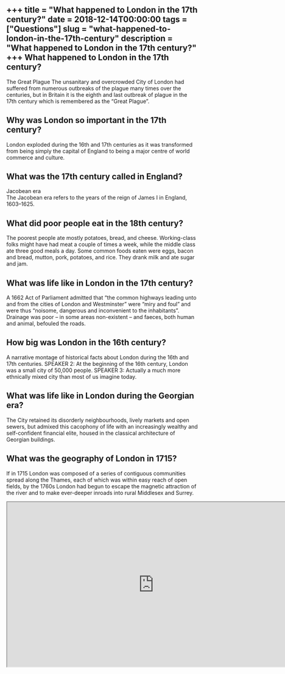 +++
title = "What happened to London in the 17th century?"
date = 2018-12-14T00:00:00
tags = ["Questions"]
slug = "what-happened-to-london-in-the-17th-century"
description = "What happened to London in the 17th century?"
+++
What happened to London in the 17th century?
--------------------------------------------

The Great Plague The unsanitary and overcrowded City of London had suffered from numerous outbreaks of the plague many times over the centuries, but in Britain it is the eighth and last outbreak of plague in the 17th century which is remembered as the “Great Plague”.

Why was London so important in the 17th century?
------------------------------------------------

London exploded during the 16th and 17th centuries as it was transformed from being simply the capital of England to being a major centre of world commerce and culture.

What was the 17th century called in England?
--------------------------------------------

Jacobean era  
The Jacobean era refers to the years of the reign of James I in England, 1603–1625.

What did poor people eat in the 18th century?
---------------------------------------------

The poorest people ate mostly potatoes, bread, and cheese. Working-class folks might have had meat a couple of times a week, while the middle class ate three good meals a day. Some common foods eaten were eggs, bacon and bread, mutton, pork, potatoes, and rice. They drank milk and ate sugar and jam.

What was life like in London in the 17th century?
-------------------------------------------------

A 1662 Act of Parliament admitted that “the common highways leading unto and from the cities of London and Westminster” were “miry and foul” and were thus “noisome, dangerous and inconvenient to the inhabitants”. Drainage was poor – in some areas non-existent – and faeces, both human and animal, befouled the roads.

How big was London in the 16th century?
---------------------------------------

A narrative montage of historical facts about London during the 16th and 17th centuries. SPEAKER 2: At the beginning of the 16th century, London was a small city of 50,000 people. SPEAKER 3: Actually a much more ethnically mixed city than most of us imagine today.

What was life like in London during the Georgian era?
-----------------------------------------------------

The City retained its disorderly neighbourhoods, lively markets and open sewers, but admixed this cacophony of life with an increasingly wealthy and self-confident financial elite, housed in the classical architecture of Georgian buildings.

What was the geography of London in 1715?
-----------------------------------------

If in 1715 London was composed of a series of contiguous communities spread along the Thames, each of which was within easy reach of open fields, by the 1760s London had begun to escape the magnetic attraction of the river and to make ever-deeper inroads into rural Middlesex and Surrey.

<iframe allow="accelerometer; autoplay; clipboard-write; encrypted-media; gyroscope; picture-in-picture" allowfullscreen="" class="__youtube_prefs__  epyt-is-override  no-lazyload" data-no-lazy="1" data-origheight="433" data-origwidth="770" data-skipgform_ajax_framebjll="" height="433" id="_ytid_88409" loading="lazy" src="https://www.youtube.com/embed/ARH0VygZvL8?enablejsapi=1&autoplay=0&cc_load_policy=0&cc_lang_pref=&iv_load_policy=1&loop=0&modestbranding=0&rel=1&fs=1&playsinline=0&autohide=2&theme=dark&color=red&controls=1&" title="YouTube player" width="770"></iframe>